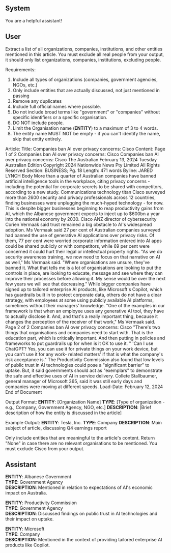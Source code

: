## System

You are a helpful assistant!

## User


Extract a list of all organizations, companies, institutions, and other entities mentioned in this article. You must exclude all real people from your output, it should only list organizations, companies, institutions, excluding people.

Requirements:
1. Include all types of organizations (companies, government agencies, NGOs, etc.)
2. Only include entities that are actually discussed, not just mentioned in passing
3. Remove any duplicates
4. Include full official names where possible.
5. Do not include broad terms like "government" or "companies" without specific identifiers or a specific organisation.
6. DO NOT include people.
7. Limit the Organisation name (**ENTITY**) to a maximum of 3 to 4 words.
8. The entity name MUST NOT be empty - if you can't identify the name, skip that entity entirely.

Article:
Title: Companies ban AI over privacy concerns: Cisco
Content: Page 1 of 2
Companies ban AI over privacy concerns: Cisco
Companies ban AI over privacy concerns: Cisco
The Australian
February 13, 2024 Tuesday
Australian Edition
Copyright 2024 Nationwide News Pty Limited All Rights Reserved
Section: BUSINESS; Pg. 18
Length: 471 words
Byline: JARED LYNCH
Body
More than a quarter of Australian companies have banned artificial intelligence tools in the workplace, citing privacy 
concerns - including the potential for corporate secrets to be shared with competitors, according to a new study.
Communications technology titan Cisco surveyed more than 2600 security and privacy professionals across 12 
countries, finding businesses were unplugging the much-hyped technology - for now.
This is despite bigger businesses beginning to reap productivity gains from AI, which the Albanese government 
expects to inject up to $600bn a year into the national economy by 2030.
Cisco ANZ director of cybersecurity Corien Vermaak said trust remained a big obstacle to AI's widespread 
adoption.
Ms Vermaak said 27 per cent of Australian companies surveyed had banned the use of generative AI applications 
over privacy risks. Of them, 77 per cent were worried corporate information entered into AI apps could be shared 
publicly or with competitors, while 69 per cent were concerned it could hurt their legal or intellectual property rights.
"As we do security awareness training, we now need to focus on that narrative on AI as well," Ms Vermaak said.
"Where organisations are unsure, they've banned it. What that tells me is a lot of organisations are looking to put 
the controls in place, are looking to educate, message and see where they can improve their processes before 
allowing it. My sense would be over the next few years we will see that decreasing." While bigger companies have 
signed up to tailored enterprise AI products, like Microsoft's Copilot, which has guardrails built in to protect 
corporate data, others do not have a clear strategy, with employees at some using publicly available AI platforms, 
sometimes without their managers' knowledge.
"One of the examples in our framework is that when an employee uses any generative AI tool, they have to actually 
disclose it. And, and that's a really important thing, because it changes the perception of the receiver of that work," 
Ms Vermaak said.
Page 2 of 2
Companies ban AI over privacy concerns: Cisco
"There's two things that organisations and companies need to start with. That is the education part, which is 
critically important. And then putting in policies and frameworks to put guardrails up for when is it OK to use it.
" 'Can I use ChatGPT? Yes, you can use it for private things on your work device, but you can't use it for any work-
related matters' if that is what the company's risk acceptance is." The Productivity Commission also found that low 
levels of public trust in AI technologies could pose a "significant barrier" to uptake. But, it said governments should 
act as "exemplars" to demonstrate the safe and effective uses of AI in service delivery. Collete Stallbaumer, general 
manager of Microsoft 365, said it was still early days and companies were moving at different speeds.
Load-Date: February 12, 2024
End of Document

Output Format:
**ENTITY**: [Organization Name]
**TYPE**: [Type of organization - e.g., Company, Government Agency, NGO, etc.]
**DESCRIPTION**: [Brief description of how the entity is discussed in the article]

Example Output:
**ENTITY**: Tesla, Inc.
**TYPE**: Company
**DESCRIPTION**: Main subject of article, discussing Q4 earnings report

Only include entities that are meaningful to the article's content. Return "None" in case there are no relevant organisations to be mentioned.
You must exclude Cisco from your output.


## Assistant

**ENTITY**: Albanese Government  
**TYPE**: Government Agency  
**DESCRIPTION**: Mentioned in relation to expectations of AI's economic impact on Australia.

**ENTITY**: Productivity Commission  
**TYPE**: Government Agency  
**DESCRIPTION**: Discussed findings on public trust in AI technologies and their impact on uptake.

**ENTITY**: Microsoft  
**TYPE**: Company  
**DESCRIPTION**: Mentioned in the context of providing tailored enterprise AI products like Copilot.

